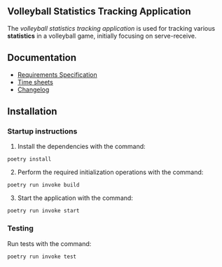 ## Volleyball Statistics Tracking Application

The _volleyball statistics tracking application_ is used for tracking various **statistics** in a volleyball game, initially focusing on serve-receive.

## Documentation

- [Requirements Specification](https://github.com/rautiais/ot-harjoitustyo/blob/main/volleystats-app/dokumentaatio/vaatimusmaarittely.md)
- [Time sheets](https://github.com/rautiais/ot-harjoitustyo/blob/main/volleystats-app/dokumentaatio/tuntikirjanpito.md)
- [Changelog](https://github.com/rautiais/ot-harjoitustyo/blob/main/volleystats-app/dokumentaatio/changelog.md)

## Installation

### Startup instructions

1. Install the dependencies with the command:
```
poetry install
```
2. Perform the required initialization operations with the command:
```
poetry run invoke build
```
3. Start the application with the command:
```
poetry run invoke start
```

### Testing

Run tests with the command:
```
poetry run invoke test
```